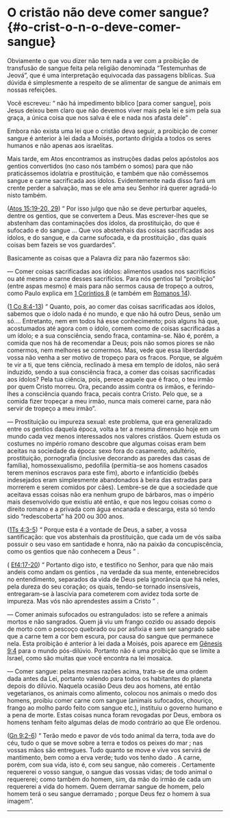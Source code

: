 # O cristão não deve comer sangue? {#o-crist-o-n-o-deve-comer-sangue}

Obviamente o que vou dizer não tem nada a ver com a proibição de transfusão de sangue feita pela religião denominada “Testemunhas de Jeová”, que é uma interpretação equivocada das passagens bíblicas. Sua dúvida é simplesmente a respeito de se alimentar de sangue de animais em nossas refeições.

Você escreveu: “ não há impedimento bíblico [para comer sangue], pois Jesus deixou bem claro que não devemos viver mais pela lei e sim pela sua graça, a única coisa que nos salva é ele e nada nos afasta dele” .

Embora não exista uma lei que o cristão deva seguir, a proibição de comer sangue é anterior à lei dada a Moisés, portanto dirigida a todos os seres humanos e não apenas aos israelitas.

Mais tarde, em Atos encontramos as instruções dadas pelos apóstolos aos gentios convertidos (no caso nós também o somos) para que não praticássemos idolatria e prostituição, e também que não comêssemos sangue e carne sacrificada aos ídolos. Evidentemente nada disso fará um crente perder a salvação, mas se ele ama seu Senhor irá querer agradá-lo nisto também.

([Atos 15:19-20, 29](http://bibliaonline.com.br/acf/atos/15/19-20,29)) “ Por isso julgo que não se deve perturbar aqueles, dentre os gentios, que se convertem a Deus. Mas escrever-lhes que se abstenham das contaminações dos ídolos, da prostituição, do que é sufocado e do sangue ... Que vos abstenhais das coisas sacrificadas aos ídolos, e do sangue, e da carne sufocada, e da prostituição , das quais coisas bem fazeis se vos guardardes”.

Basicamente as coisas que a Palavra diz para não fazermos são:

— Comer coisas sacrificadas aos ídolos: alimentos usados nos sacrifícios ou até mesmo a carne desses sacrifícios. Para nós gentios tal “proibição” (entre aspas mesmo) é mais para não sermos causa de tropeço a outros, como Paulo explica em [1 Coríntios 8](http://bibliaonline.com.br/acf/1co/8) (e também em [Romanos 14](http://bibliaonline.com.br/acf/rm/14)).

([1 Co 8:4-13](http://bibliaonline.com.br/acf/1co/8/4-13)) “ Quanto, pois, ao comer das coisas sacrificadas aos ídolos, sabemos que o ídolo nada é no mundo, e que não há outro Deus, senão um só.... Entretanto, nem em todos há esse conhecimento; pois alguns há que, acostumados até agora com o ídolo, comem como de coisas sacrificadas a um ídolo; e a sua consciência, sendo fraca, contamina-se. Não é, porém, a comida que nos há de recomendar a Deus; pois não somos piores se não comermos, nem melhores se comermos. Mas, vede que essa liberdade vossa não venha a ser motivo de tropeço para os fracos. Porque, se alguém te vir a ti, que tens ciência, reclinado à mesa em templo de ídolos, não será induzido, sendo a sua consciência fraca, a comer das coisas sacrificadas aos ídolos? Pela tua ciência, pois, perece aquele que é fraco, o teu irmão por quem Cristo morreu. Ora, pecando assim contra os irmãos, e ferindo-lhes a consciência quando fraca, pecais contra Cristo. Pelo que, se a comida fizer tropeçar a meu irmão, nunca mais comerei carne, para não servir de tropeço a meu irmão”.

— Prostituição ou impureza sexual: este problema, que era generalizado entre os gentios daquela época, volta a ter a mesma dimensão hoje em um mundo cada vez menos interessados nos valores cristãos. Quem estuda os costumes no império romano descobre que algumas coisas eram bem aceitas na sociedade da época: sexo fora do casamento, adultério, prostituição, pornografia (inclusive decorando as paredes das casas de família), homossexualismo, pedofilia (permitia-se aos homens casados terem meninos escravos para este fim), aborto e infanticídio (bebês indesejados eram simplesmente abandonados à beira das estradas para morrerem e serem comidos por cães). Lembre-se de que a sociedade que aceitava essas coisas não era nenhum grupo de bárbaros, mas o império mais desenvolvido que existiu até então, e que nos legou coisas como o direito romano e a privada com água encanada e descarga, esta só tendo sido “redescoberta” há 200 ou 300 anos.

([1Ts 4:3-5](http://bibliaonline.com.br/acf/1ts/4/3-5)) “ Porque esta é a vontade de Deus, a saber, a vossa santificação: que vos abstenhais da prostituição, que cada um de vós saiba possuir o seu vaso em santidade e honra, não na paixão da concupiscência, como os gentios que não conhecem a Deus ” .

( [Ef4:17-20](http://bibliaonline.com.br/acf/ef/4/17-20)) “ Portanto digo isto, e testifico no Senhor, para que não mais andeis como andam os gentios , na verdade da sua mente, entenebrecidos no entendimento, separados da vida de Deus pela ignorância que há neles, pela dureza do seu coração; os quais, tendo-se tornado insensíveis, entregaram-se à lascívia para cometerem com avidez toda sorte de impureza. Mas vós não aprendestes assim a Cristo ” .

— Comer animais sufocados ou estrangulados: isto se refere a animais mortos e não sangrados. Quem já viu um frango cozido ou assado depois de morto com o pescoço quebrado ou por asfixia e sem ser sangrado sabe que a carne tem a cor bem escura, por causa do sangue que permanece nela. Esta proibição é anterior à lei dada a Moisés, pois aparece em [Gênesis 9:4](http://bibliaonline.com.br/acf/gn/9/4) para o mundo pós-dilúvio. Portanto não é uma proibição que se limite a Israel, como são muitas que você encontra na lei mosaica.

— Comer sangue: pelas mesmas razões acima, trata-se de uma ordem dada antes da Lei, portanto valendo para todos os habitantes do planeta depois do dilúvio. Naquela ocasião Deus deu aos homens, até então vegetarianos, os animais como alimento, colocou nos animais o medo dos homens, proibiu comer carne com sangue (animais sufocados, chouriço, frango ao molho pardo feito com sangue etc.), instituiu o governo humano e a pena de morte. Estas coisas nunca foram revogadas por Deus, embora os homens tenham feito algumas delas de modo contrário ao que Ele ordenou.

([Gn 9:2-6](http://bibliaonline.com.br/acf/gn/9/2-6)) “ Terão medo e pavor de vós todo animal da terra, toda ave do céu, tudo o que se move sobre a terra e todos os peixes do mar ; nas vossas mãos são entregues. Tudo quanto se move e vive vos servirá de mantimento, bem como a erva verde; tudo vos tenho dado . A carne, porém, com sua vida, isto é, com seu sangue, não comereis . Certamente requererei o vosso sangue, o sangue das vossas vidas; de todo animal o requererei; como também do homem, sim, da mão do irmão de cada um requererei a vida do homem. Quem derramar sangue de homem, pelo homem terá o seu sangue derramado ; porque Deus fez o homem à sua imagem”.

*****